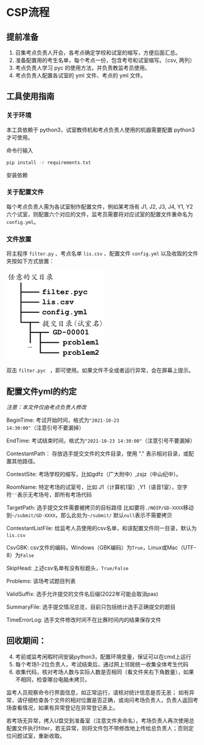 # CSP流程

## 提前准备

1. 召集考点负责人开会，各考点确定学校和试室的缩写，方便后面汇总。
2. 准备配置用的考生名单，每个考点一份，包含考号和试室缩写。（csv, 两列）
3. 考点负责人学习 pyc 的使用方法，并负责教监考员使用。
4. 考点负责人配置各试室的 yml 文件、考点的 yml 文件。

## 工具使用指南

### 关于环境

本工具依赖于 python3，试室教师机和考点负责人使用的机器需要配置 python3 才可使用。

命令行输入
```bash
pip install -r requirements.txt
```
安装依赖

### 关于配置文件

每个考点负责人需为各试室制作配置文件，例如某考场有 J1, J2, J3, J4, Y1, Y2 六个试室，则配置六个对应的文件，监考员需要将对应试室的配置文件重命名为 `config.yml`。

### 文件放置

将主程序 `filter.py` 、考点名单 `lis.csv` 、配置文件 `config.yml` 以及收取的文件夹按如下方式放置：

<img src="folder_sample.png" alt="folder_sample" style="zoom:50%;" />

双击 `filter.pyc ` ，即可使用。如果文件不全或者运行异常，会在屏幕上提示。



## 配置文件yml的约定
_注意：本文件仅由考点负责人修改_

BeginTime:
  考试开始时间，格式为```"2021-10-23 14:30:00"```（注意引号不要漏掉）

EndTime:
  考试结束时间，格式为```"2021-10-23 14:30:00"```（注意引号不要漏掉）

ContestantPath：
    存放选手提交文件的文件目录，使用 "." 表示相对目录，或配置其他路径。

ContestSite:
    考场学校的缩写，比如gdfz（广大附中）,zsjz（中山纪中）。

RoomName:
    特定考场的试室号，比如 J1（计算机1室）,Y1（语音1室），空字符```''```表示无考场号，即所有考场代码

TargetPath:
    选手提交文件需要被拷贝的目标路径
    比如要将```./NOIP/GD-XXXX```移动到```~/submit/GD-XXXX```，那么此处为```~/submit/```
    默认```null```表示不需要拷贝

ContestantListFile:
    给监考人员使用的csv名单，和该配置文件同一目录，默认为```lis.csv```

CsvGBK:
    csv文件的编码，Windows（GBK编码）为```True```，Linux或Mac（UTF-8）为```False```

SkipHead:
    上述csv名单有没有标题头，```True/False```

Problems:
    该场考试题目列表

ValidSuffix:
    选手允许提交的文件名后缀(2022年可能会取消pas)

SummaryFile:
    选手提交情况总览，目前只包括统计选手正确提交的题目

TimeErrorLog:
    选手文件修改时间不在比赛时间内的结果保存文件  

## 回收期间：
4. 考前或监考闲暇时间安装python3，配置环境变量，保证可以在cmd上运行
5. 每个考场1-2位负责人，考试结束后，通过网上邻居统一收集全体考生代码
6. 收集代码，核对考场人数与实际人数是否相同（看文件夹右下角数量），如果不相同，检查哪台电脑未拷贝。

监考人员观察命令行界面信息，如正常运行，请核对统计信息是否无恙；
如有异常，请仔细检查各个文件的相对位置是否正确，或询问考场负责人，负责人返回考场查看情况，如果有异常登记在异常登记表上。

若考场无异常，拷入U盘交到准备室（注意文件夹命名），考场负责人再次使用总配置文件执行filter，若无异常，则将文件包不带修改地上传给总负责人；否则定位问题试室，重新收取。

